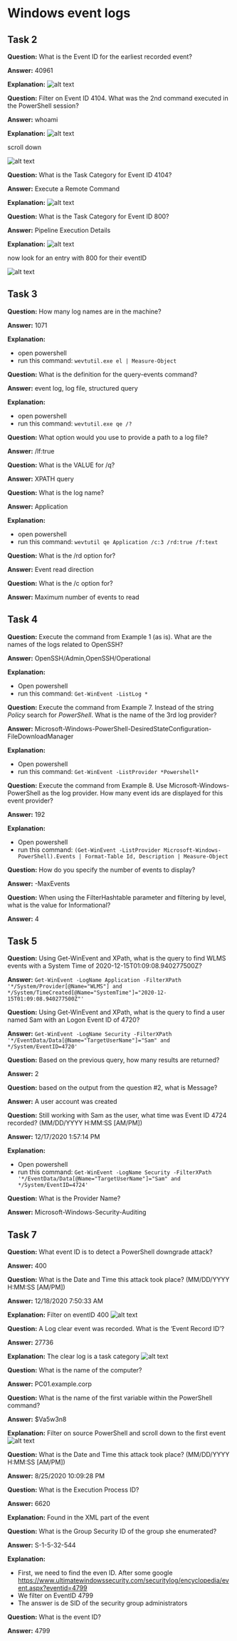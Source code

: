# Windows event logs

## Task 2

**Question:** What is the Event ID for the earliest recorded event?

**Answer:** 40961

**Explanation:**
![alt text](image-2.png)

**Question:** Filter on Event ID 4104. What was the 2nd command executed in the PowerShell session?

**Answer:** whoami

**Explanation:**
![alt text](image-3.png)

scroll down

![alt text](image-4.png)

**Question:** What is the Task Category for Event ID 4104?

**Answer:** Execute a Remote Command

**Explanation:**
![alt text](image-5.png)

**Question:** What is the Task Category for Event ID 800?

**Answer:** Pipeline Execution Details

**Explanation:**
![alt text](image-6.png)

now look for an entry with 800 for their eventID

![alt text](image-7.png)

## Task 3

**Question:** How many log names are in the machine?

**Answer:** 1071

**Explanation:**

- open powershell
- run this command: `wevtutil.exe el | Measure-Object`

**Question:** What is the definition for the query-events command?

**Answer:** event log, log file, structured query

**Explanation:**

- open powershell
- run this command: `wevtutil.exe qe /?`

**Question:** What option would you use to provide a path to a log file?

**Answer:** /lf:true

**Question:** What is the VALUE for /q?

**Answer:** XPATH query

**Question:** What is the log name?

**Answer:** Application

**Explanation:**

- open powershell
- run this command: `wevtutil qe Application /c:3 /rd:true /f:text`

**Question:** What is the /rd option for?

**Answer:** Event read direction

**Question:** What is the /c option for?

**Answer:** Maximum number of events to read

## Task 4

**Question:** Execute the command from Example 1 (as is). What are the names of the logs related to OpenSSH?

**Answer:** OpenSSH/Admin,OpenSSH/Operational

**Explanation:**

- Open powershell
- run this command: `Get-WinEvent -ListLog *`

**Question:** Execute the command from Example 7. Instead of the string _Policy_ search for _PowerShell_. What is the name of the 3rd log provider?

**Answer:** Microsoft-Windows-PowerShell-DesiredStateConfiguration-FileDownloadManager

**Explanation:**

- Open powershell
- run this command: `Get-WinEvent -ListProvider *Powershell*`

**Question:** Execute the command from Example 8. Use Microsoft-Windows-PowerShell as the log provider. How many event ids are displayed for this event provider?

**Answer:** 192

**Explanation:**

- Open powershell
- run this command: `(Get-WinEvent -ListProvider Microsoft-Windows-PowerShell).Events | Format-Table Id, Description | Measure-Object`

**Question:** How do you specify the number of events to display?

**Answer:** -MaxEvents

**Question:** When using the FilterHashtable parameter and filtering by level, what is the value for Informational?

**Answer:** 4

## Task 5

**Question:** Using Get-WinEvent and XPath, what is the query to find WLMS events with a System Time of 2020-12-15T01:09:08.940277500Z?

**Answer:** `Get-WinEvent -LogName Application -FilterXPath '*/System/Provider[@Name="WLMS"] and */System/TimeCreated[@Name="SystemTime"]="2020-12-15T01:09:08.940277500Z"'`

**Question:** Using Get-WinEvent and XPath, what is the query to find a user named Sam with an Logon Event ID of 4720?

**Answer:** `Get-WinEvent -LogName Security -FilterXPath '*/EventData/Data[@Name="TargetUserName"]="Sam" and */System/EventID=4720'`

**Question:** Based on the previous query, how many results are returned?

**Answer:** 2

**Question:** based on the output from the question #2, what is Message?

**Answer:** A user account was created

**Question:** Still working with Sam as the user, what time was Event ID 4724 recorded? (MM/DD/YYYY H:MM:SS [AM/PM])

**Answer:** 12/17/2020 1:57:14 PM

**Explanation:**

- Open powershell
- run this command: `Get-WinEvent -LogName Security -FilterXPath '*/EventData/Data[@Name="TargetUserName"]="Sam" and */System/EventID=4724'`

**Question:** What is the Provider Name?

**Answer:** Microsoft-Windows-Security-Auditing

## Task 7

**Question:** What event ID is to detect a PowerShell downgrade attack?

**Answer:** 400

**Question:** What is the Date and Time this attack took place? (MM/DD/YYYY H:MM:SS [AM/PM])

**Answer:** 12/18/2020 7:50:33 AM

**Explanation:**
Filter on eventID 400
![alt text](image-8.png)

**Question:** A Log clear event was recorded. What is the ‘Event Record ID’?

**Answer:** 27736

**Explanation:**
The clear log is a task category
![alt text](image-9.png)

**Question:** What is the name of the computer?

**Answer:** PC01.example.corp

**Question:** What is the name of the first variable within the PowerShell command?

**Answer:** $Va5w3n8

**Explanation:**
Filter on source PowerShell and scroll down to the first event
![alt text](image-10.png)

**Question:** What is the Date and Time this attack took place? (MM/DD/YYYY H:MM:SS [AM/PM])

**Answer:** 8/25/2020 10:09:28 PM

**Question:** What is the Execution Process ID?

**Answer:** 6620

**Explanation:**
Found in the XML part of the event

**Question:** What is the Group Security ID of the group she enumerated?

**Answer:** S-1-5-32-544

**Explanation:**

- First, we need to find the even ID. After some google
  https://www.ultimatewindowssecurity.com/securitylog/encyclopedia/event.aspx?eventid=4799
- We filter on EventID 4799
- The answer is de SID of the security group administrators

**Question:** What is the event ID?

**Answer:** 4799
